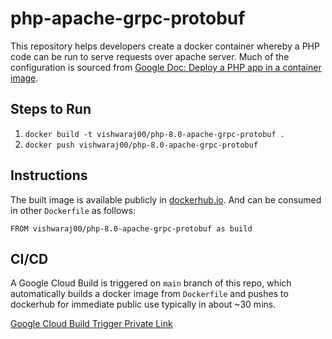 # php-apache-grpc-protobuf
This repository helps developers create a docker container whereby a PHP code can be run to serve requests over apache server. Much of the configuration is sourced from [Google Doc: Deploy a PHP app in a container image](https://cloud.google.com/run/docs/quickstarts/build-and-deploy/deploy-php-service).

## Steps to Run

1. `docker build -t vishwaraj00/php-8.0-apache-grpc-protobuf .`
2. `docker push vishwaraj00/php-8.0-apache-grpc-protobuf`

## Instructions

The built image is available publicly in [dockerhub.io](https://hub.docker.com/repository/docker/vishwaraj00/php-8.0-apache-grpc-protobuf).
And can be consumed in other `Dockerfile` as follows:

```
FROM vishwaraj00/php-8.0-apache-grpc-protobuf as build
```

## CI/CD

A Google Cloud Build is triggered on `main` branch of this repo, which automatically builds a docker image from `Dockerfile` and pushes to dockerhub for immediate public use typically in about ~30 mins.

[Google Cloud Build Trigger Private Link](https://console.cloud.google.com/cloud-build/triggers/edit/cf4c7004-3cf2-46fc-a594-8c21e02a9704?project=968036764985)

